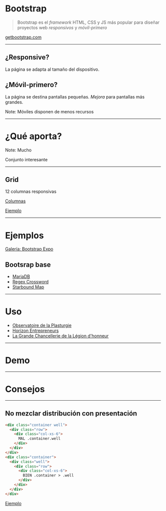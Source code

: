 # Bootstrap

> Bootstrap es el _framework_ HTML, CSS y JS más popular
> para diseñar proyectos web _responsivos_ y _móvil-primero_

[getbootstrap.com](http://getbootstrap.com)


---


## ¿Responsive?

La página se adapta al tamaño del dispositivo.

## ¿Móvil-primero?

La página se destina pantallas pequeñas. _Mejora_ para pantallas más grandes.

Note:
Móviles disponen de menos recursos

---

# ¿Qué aporta?

Note:
Mucho

Conjunto interesante

---


## Grid

12 columnas responsivas

[Columnas](/ex/gridlayout.html)

[Ejemplo](/ex/gridsample.html)


---


# Ejemplos

[Galería: Bootstrap Expo](http://expo.getbootstrap.com/)

## Bootsrap base

* [MariaDB](https://mariadb.org/)
* [Regex Crossword](http://regexcrossword.com/)
* [Starbound Map](http://www.starboundmap.com/)


---


# Uso 

* [Observatoire de la Plasturgie](http://www.observatoire-plasturgie.com/)
* [Horizon Entrepreneurs](http://blog.horizonentrepreneurs.fr/)
* [La Grande Chancellerie de la Légion d'honneur](http://www.legiondhonneur.fr/fr)


---


# Demo

---

# Consejos

---

## No mezclar distribución con presentación

```html
<div class="container well">
  <div class="row">
    <div class="col-xs-6">
      MAL .container.well
    </div>
  </div>
</div>
<div class="container">
  <div class="well">
    <div class="row">
      <div class="col-xs-6">
        BIEN .container > .well
      </div>
    </div>
  </div>
</div>
```

[Ejemplo](/ex/mezclar.html)
